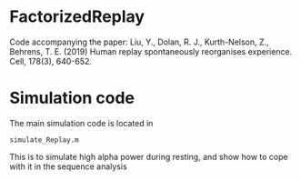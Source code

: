 # FactorizedReplay
Code accompanying the paper: Liu, Y., Dolan, R. J., Kurth-Nelson, Z., Behrens, T. E. (2019) Human replay spontaneously reorganises experience. Cell, 178(3), 640-652.

# Simulation code
The main simulation code is located in

``` simulate_Replay.m ```

This is to simulate high alpha power during resting, and show how to cope with it in the sequence analysis
